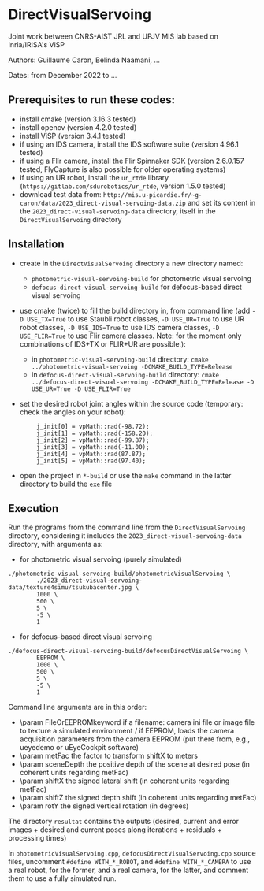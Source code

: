# DirectVisualServoing

Joint work between CNRS-AIST JRL and UPJV MIS lab based on Inria/IRISA's ViSP

Authors: Guillaume Caron, Belinda Naamani, ...

Dates: from December 2022 to ...

## Prerequisites to run these codes: 
- install cmake (version 3.16.3 tested)
- install opencv (version 4.2.0 tested)
- install ViSP (version 3.4.1 tested)
- if using an IDS camera, install the IDS software suite (version 4.96.1 tested)
- if using a Flir camera, install the Flir Spinnaker SDK (version 2.6.0.157 tested, FlyCapture is also possible for older operating systems)
- if using an UR robot, install the `ur_rtde` library (`https://gitlab.com/sdurobotics/ur_rtde`, version 1.5.0 tested)
- download test data from: `http://mis.u-picardie.fr/~g-caron/data/2023_direct-visual-servoing-data.zip` and set its content in the `2023_direct-visual-servoing-data` directory, itself in the `DirectVisualServoing` directory

## Installation

- create in the `DirectVisualServoing` directory a new directory named:
	- `photometric-visual-servoing-build` for photometric visual servoing
	- `defocus-direct-visual-servoing-build` for defocus-based direct visual servoing

- use cmake (twice) to fill the build directory in, from command line (add `-D USE_TX=True` to use Staubli robot classes, `-D USE_UR=True` to use UR robot classes, `-D USE_IDS=True` to use IDS camera classes, `-D USE_FLIR=True` to use Flir camera classes. Note: for the moment only combinations of IDS+TX or FLIR+UR are possible.): 
	- in `photometric-visual-servoing-build` directory: `cmake ../photometric-visual-servoing -DCMAKE_BUILD_TYPE=Release`
	- in `defocus-direct-visual-servoing-build` directory: `cmake ../defocus-direct-visual-servoing -DCMAKE_BUILD_TYPE=Release -D USE_UR=True -D USE_FLIR=True`

- set the desired robot joint angles within the source code (temporary: check the angles on your robot):
```
		j_init[0] = vpMath::rad(-98.72);
		j_init[1] = vpMath::rad(-158.20);
		j_init[2] = vpMath::rad(-99.87);
		j_init[3] = vpMath::rad(-11.00);
		j_init[4] = vpMath::rad(87.87);
		j_init[5] = vpMath::rad(97.40);
```

- open the project in `*-build` or use the `make` command in the latter directory to build the `exe` file

## Execution

Run the programs from the command line from the `DirectVisualServoing` directory, considering it includes the `2023_direct-visual-servoing-data` directory, with arguments as:
- for photometric visual servoing (purely simulated)
```
./photometric-visual-servoing-build/photometricVisualServoing \
		./2023_direct-visual-servoing-data/texture4simu/tsukubacenter.jpg \
		1000 \
		500 \
		5 \
		-5 \
		1
```
- for defocus-based direct visual servoing
```
./defocus-direct-visual-servoing-build/defocusDirectVisualServoing \
		EEPROM \
		1000 \
		500 \
		5 \
		-5 \
		1
```

Command line arguments are in this order:
- \param FileOrEEPROMkeyword if a filename: camera ini file or image file to texture a simulated environment / if EEPROM, loads the camera acquisition parameters from the camera EEPROM (put there from, e.g., ueyedemo or uEyeCockpit software)
- \param metFac the factor to transform shiftX to meters
- \param sceneDepth the positive depth of the scene at desired pose (in coherent units regarding metFac)
- \param shiftX the signed lateral shift (in coherent units regarding metFac)
- \param shiftZ the signed depth shift (in coherent units regarding metFac)
- \param rotY the signed vertical rotation (in degrees)

The directory `resultat` contains the outputs (desired, current and error images + desired and current poses along iterations + residuals + processing times)

In `photometricVisualServoing.cpp`, `defocusDirectVisualServoing.cpp` source files, uncomment `#define WITH_*_ROBOT`, and `#define WITH_*_CAMERA` to use a real robot, for the former, and a real camera, for the latter, and comment them to use a fully simulated run. 
